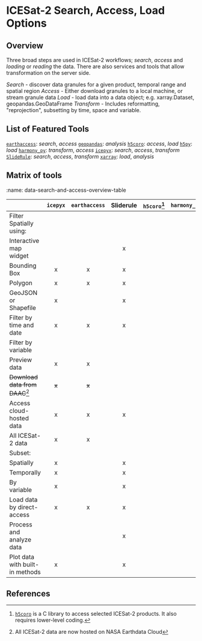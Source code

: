 # ICESat-2 Search, Access, Load Options

## Overview

Three broad steps are used in ICESat-2 workflows; _search_, _access_ and _loading_ or _reading_ the data.  There are also services and tools that allow transformation on
the server side.  

_Search_ - discover data granules for a given product, temporal range and spatial region
_Access_ - Either download granules to a local machine, or stream granule data
_Load_ - load data into a data object; e.g. xarray.Dataset, geopandas.GeoDataFrame
_Transform_ - Includes reformatting, "reprojection", subsetting by time, space and variable.

## List of Featured Tools

[`earthaccess`](): _search_, _access_
[`geopandas`](): _analysis_
[`h5coro`](): _access_, _load_
[`h5py`](): _load_
[`harmony_py`](): _transform_, _access_
[`icepyx`](): _search_, _access_, _transform_
[`SlideRule`](): _search_, _access_, _transform_
[`xarray`](): _load_, _analysis_

## Matrix of tools

:name: data-search-and-access-overview-table

| | `icepyx` | `earthaccess` | Sliderule | `h5coro`[^1] | `harmony_py` |
|:--- |:---:|:---:|:---:|:---:|:---:|
| Filter Spatially using:                     |   |   |   |   |   |
|    Interactive map widget                   |   |   | x |   |   |
|    Bounding Box                             | x | x | x |   |   |
|    Polygon                                  | x | x | x |   |   |
|    GeoJSON or Shapefile                     | x |   | x |   |   |
| Filter by time and date                     | x | x | x |   |   |
| Filter by variable                          |   |   |   |   |   |
| Preview data                                | x | x |   |   |   |
| ~~Download data from DAAC~~[^2]             | ~~x~~ | ~~x~~ |   |   |   |
| Access cloud-hosted data                    | x | x | x |   |   |
| All ICESat-2 data                           | x | x |   |   |   |
| Subset:                                     |   |   |   |   |   |
|    Spatially                                | x |   | x |   |   |
|    Temporally                               | x |   | x |   |   |
|    By variable                              | x |   | x |   |   |
| Load data by direct-access                  | x | x | x |   |   |
| Process and analyze data                    |   |   | x |   |   |
| Plot data with built-in methods             | x |   | x |   |   |

## References

[^1]: [`h5coro`]() is a C library to access selected ICESat-2 products.  It also
  requires lower-level coding.
[^2]: All ICESat-2 data are now hosted on NASA Earthdata Cloud